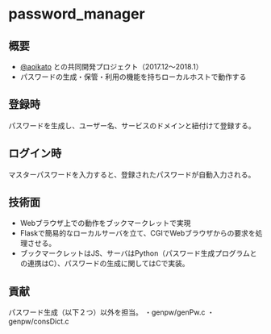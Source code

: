 # password_manager
## 概要
- [@aoikato](https://github.com/aoikato/genPw) との共同開発プロジェクト（2017.12〜2018.1）
- パスワードの生成・保管・利用の機能を持ちローカルホストで動作する

## 登録時
パスワードを生成し、ユーザー名、サービスのドメインと紐付けて登録する。
## ログイン時
マスターパスワードを入力すると、登録されたパスワードが自動入力される。

## 技術面
- Webブラウザ上での動作をブックマークレットで実現
- Flaskで簡易的なローカルサーバを立て、CGIでWebブラウザからの要求を処理させる。
- ブックマークレットはJS、サーバはPython（パスワード生成プログラムとの連携はC）、パスワードの生成に関してはCで実装。

## 貢献
パスワード生成（以下２つ）以外を担当。
・genpw/genPw.c
・genpw/consDict.c

